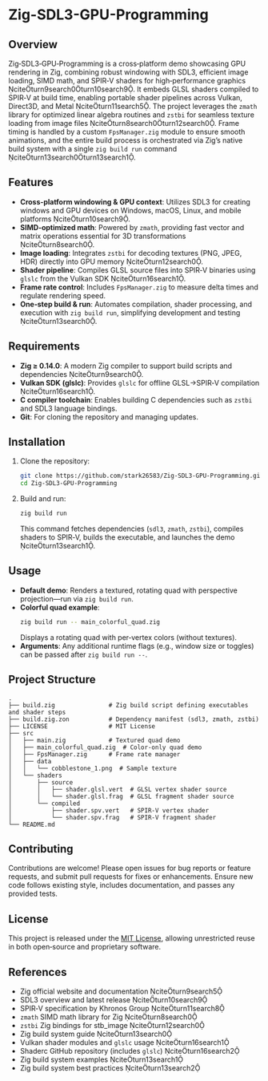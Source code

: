 # Zig-SDL3-GPU-Programming

## Overview  
Zig‑SDL3‑GPU‑Programming is a cross‑platform demo showcasing GPU rendering in Zig, combining robust windowing with SDL3, efficient image loading, SIMD math, and SPIR‑V shaders for high‑performance graphics citeturn9search0turn10search9. It embeds GLSL shaders compiled to SPIR‑V at build time, enabling portable shader pipelines across Vulkan, Direct3D, and Metal citeturn11search5. The project leverages the `zmath` library for optimized linear algebra routines and `zstbi` for seamless texture loading from image files citeturn8search0turn12search0. Frame timing is handled by a custom `FpsManager.zig` module to ensure smooth animations, and the entire build process is orchestrated via Zig’s native build system with a single `zig build run` command citeturn13search0turn13search1.

## Features  
- **Cross‑platform windowing & GPU context**: Utilizes SDL3 for creating windows and GPU devices on Windows, macOS, Linux, and mobile platforms citeturn10search9.  
- **SIMD‑optimized math**: Powered by `zmath`, providing fast vector and matrix operations essential for 3D transformations citeturn8search0.  
- **Image loading**: Integrates `zstbi` for decoding textures (PNG, JPEG, HDR) directly into GPU memory citeturn12search0.  
- **Shader pipeline**: Compiles GLSL source files into SPIR‑V binaries using `glslc` from the Vulkan SDK citeturn16search1.  
- **Frame rate control**: Includes `FpsManager.zig` to measure delta times and regulate rendering speed.  
- **One‑step build & run**: Automates compilation, shader processing, and execution with `zig build run`, simplifying development and testing citeturn13search0.

## Requirements  
- **Zig ≥ 0.14.0**: A modern Zig compiler to support build scripts and dependencies citeturn9search0.  
- **Vulkan SDK (glslc)**: Provides `glslc` for offline GLSL→SPIR‑V compilation citeturn16search1.  
- **C compiler toolchain**: Enables building C dependencies such as `zstbi` and SDL3 language bindings.  
- **Git**: For cloning the repository and managing updates.

## Installation  
1. Clone the repository:  
   ```bash
   git clone https://github.com/stark26583/Zig-SDL3-GPU-Programming.git
   cd Zig-SDL3-GPU-Programming
   ```  
2. Build and run:  
   ```bash
   zig build run
   ```  
   This command fetches dependencies (`sdl3`, `zmath`, `zstbi`), compiles shaders to SPIR‑V, builds the executable, and launches the demo citeturn13search1.

## Usage  
- **Default demo**: Renders a textured, rotating quad with perspective projection—run via `zig build run`.  
- **Colorful quad example**:  
  ```bash
  zig build run -- main_colorful_quad.zig
  ```  
  Displays a rotating quad with per‑vertex colors (without textures).  
- **Arguments**: Any additional runtime flags (e.g., window size or toggles) can be passed after `zig build run --`.

## Project Structure  
```
.
├── build.zig               # Zig build script defining executables and shader steps
├── build.zig.zon           # Dependency manifest (sdl3, zmath, zstbi)
├── LICENSE                 # MIT License
├── src
│   ├── main.zig            # Textured quad demo
│   ├── main_colorful_quad.zig  # Color‑only quad demo
│   ├── FpsManager.zig      # Frame rate manager
│   ├── data
│   │   └── cobblestone_1.png  # Sample texture
│   └── shaders
│       ├── source
│       │   ├── shader.glsl.vert  # GLSL vertex shader source
│       │   └── shader.glsl.frag  # GLSL fragment shader source
│       └── compiled
│           ├── shader.spv.vert   # SPIR‑V vertex shader
│           └── shader.spv.frag   # SPIR‑V fragment shader
└── README.md
```

## Contributing  
Contributions are welcome! Please open issues for bug reports or feature requests, and submit pull requests for fixes or enhancements. Ensure new code follows existing style, includes documentation, and passes any provided tests.

## License  
This project is released under the [MIT License](LICENSE), allowing unrestricted reuse in both open‑source and proprietary software.

## References  
- Zig official website and documentation citeturn9search5  
- SDL3 overview and latest release citeturn10search9  
- SPIR‑V specification by Khronos Group citeturn11search8  
- `zmath` SIMD math library for Zig citeturn8search0  
- `zstbi` Zig bindings for stb_image citeturn12search0  
- Zig build system guide citeturn13search0  
- Vulkan shader modules and `glslc` usage citeturn16search1  
- Shaderc GitHub repository (includes `glslc`) citeturn16search2  
- Zig build system examples citeturn13search1  
- Zig build system best practices citeturn13search2
